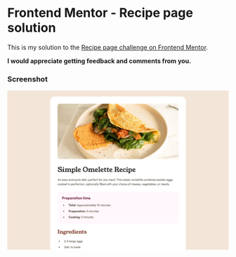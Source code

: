 # Frontend Mentor - Recipe page solution

This is my solution to the [Recipe page challenge on Frontend Mentor](https://www.frontendmentor.io/solutions/responsive-recipe-page-TSIaC9rNS8).

**I would appreciate getting feedback and comments from you.**

### Screenshot

![](./assets/screenshots/recipe-page-top.png)
